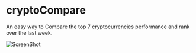 # cryptoCompare
An easy way to Compare the top 7 cryptocurrencies performance and rank over the last week.

![ScreenShot](https://raw.githubusercontent.com/adityathebe/cryptoCompare/master/static/img/screenshot.png "Screenshot")